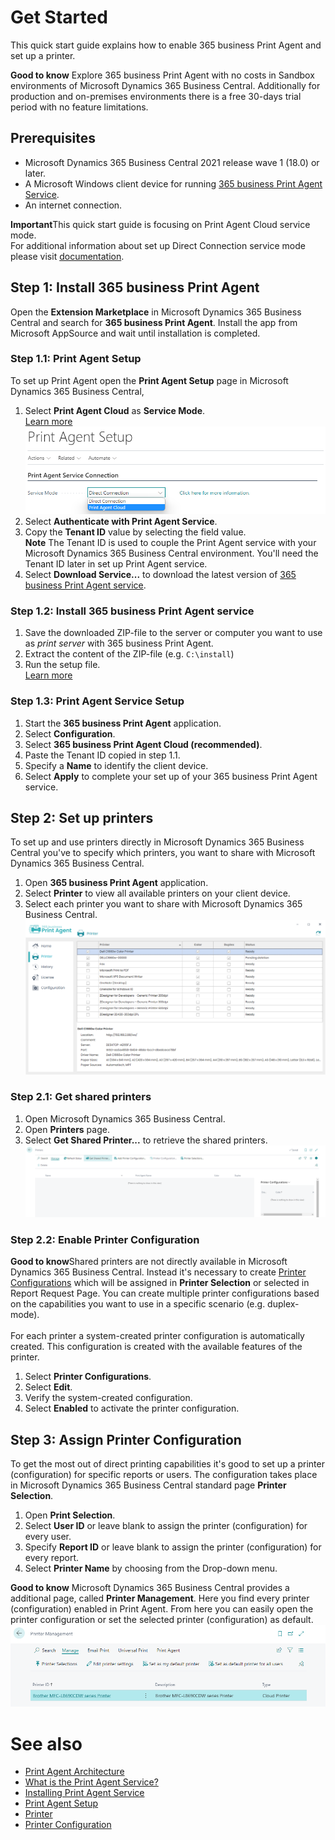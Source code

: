 # Get Started

This quick start guide explains how to enable 365 business Print Agent and set up a printer.

<div class="alert alert-info">
    <i class="fa-duotone fa-thin fa-lightbulb fa-lg"></i> <strong>Good to know</strong> Explore 365 business Print Agent with no costs in Sandbox environments of Microsoft Dynamics 365 Business Central. Additionally for production and on-premises environments there is a free 30-days trial period with no feature limitations.
</div>

## Prerequisites

 - Microsoft Dynamics 365 Business Central 2021 release wave 1 (18.0) or later.
 - A Microsoft Windows client device for running [365 business Print Agent Service](print-agent-client-whatis.md).
 - An internet connection.

<div class="alert alert-notice">
    <i class="fa-light fa-hand-point-up fa-lg fa-lg"></i> <strong>Important</strong>This quick start guide is focusing on Print Agent Cloud service mode.<br>For additional information about set up Direct Connection service mode please visit <a href="setup.md">documentation</a>.
</div>

## Step 1: Install 365 business Print Agent

Open the **Extension Marketplace** in Microsoft Dynamics 365 Business Central and search for **365 business Print Agent**.
Install the app from Microsoft AppSource and wait until installation is completed.

### Step 1.1: Print Agent Setup

To set up Print Agent open the **Print Agent Setup** page in Microsoft Dynamics 365 Business Central,

 1. Select **Print Agent Cloud** as **Service Mode**.<br>[Learn more](print-agent-whatis.md#architecture)<br>![Print Agent Setup - Service Mode Selection](/assets/images/365-business-print-agent/646d98fab6c688ad444f61f5397dce86873cda4a90db60986a40ba1eb3911ce9.png)
 2. Select **Authenticate with Print Agent Service**.
 3. Copy the **Tenant ID** value by selecting the field value.
    <div class="alert alert-info"><i class="fa-duotone fa-thin fa-lightbulb fa-lg"></i> <strong>Note</strong> The Tenant ID is used to couple the Print Agent service with your Microsoft Dynamics 365 Business Central environment. You'll need the Tenant ID later in set up Print Agent service.</div>
 4. Select **Download Service...** to download the latest version of [365 business Print Agent service](print-agent-client-whatis.md).

### Step 1.2: Install 365 business Print Agent service

 1. Save the downloaded ZIP-file to the server or computer you want to use as _print server_ with 365 business Print Agent.
 2. Extract the content of the ZIP-file (e.g. `C:\install`)
 3. Run the setup file.<br>[Learn more](print-agent-service-installation.md)

### Step 1.3: Print Agent Service Setup

 1. Start the **365 business Print Agent** application.
 2. Select **Configuration**.
 3. Select **365 business Print Agent Cloud (recommended)**.
 4. Paste the Tenant ID copied in step 1.1.
 5. Specify a **Name** to identify the client device.
 6. Select **Apply** to complete your set up of your 365 business Print Agent service.

## Step 2: Set up printers

To set up and use printers directly in Microsoft Dynamics 365 Business Central you've to specify which printers, you want to share with Microsoft Dynamics 365 Business Central.

 1. Open **365 business Print Agent** application.
 2. Select **Printer** to view all available printers on your client device.
 3. Select each printer you want to share with Microsoft Dynamics 365 Business Central.
    ![Shared Printer](/assets/images/365-business-print-agent/ad01eb85658694c75716cb5dbce514bd3763fb94b48e505c0288c2bcf8638737.png)  

### Step 2.1: Get shared printers

 1. Open Microsoft Dynamics 365 Business Central.
 2. Open **Printers** page.
 3. Select **Get Shared Printer...** to retrieve the shared printers.
    ![Printers page actions](/assets/images/365-business-print-agent/567d50c1f1eb153215a9880611e4bf22f762cf6e6899086d80325209fc99ce9a.png)

### Step 2.2: Enable Printer Configuration

<div class="alert alert-notice">
    <i class="fa-light fa-hand-point-up fa-lg"></i> <strong>Good to know</strong>Shared printers are not directly available in Microsoft Dynamics 365 Business Central. Instead it's necessary to create <a href="printer-configuration.md">Printer Configurations</a> which will be assigned in <b>Printer Selection</b> or selected in Report Request Page. You can create multiple printer configurations based on the capabilities you want to use in a specific scenario (e.g. duplex-mode).<br><br>For each printer a system-created printer configuration is automatically created. This configuration is created with the available features of the printer.
</div>

 1. Select **Printer Configurations**.
 2. Select **Edit**.
 3. Verify the system-created configuration.
 4. Select **Enabled** to activate the printer configuration.

## Step 3: Assign Printer Configuration

To get the most out of direct printing capabilities it's good to set up a printer (configuration) for specific reports or users. The configuration takes place in Microsoft Dynamics 365 Business Central standard page **Printer Selection**.

 1. Open **Print Selection**.
 2. Select **User ID** or leave blank to assign the printer (configuration) for every user.
 3. Specify **Report ID** or leave blank to assign the printer (configuration) for every report.
 4. Select **Printer Name** by choosing from the Drop-down menu.

<div class="alert alert-info">
    <i class="fa-duotone fa-thin fa-lightbulb fa-lg"></i> <strong>Good to know</strong> Microsoft Dynamics 365 Business Central provides a additional page, called <b>Printer Management</b>. Here you find every printer (configuration) enabled in Print Agent. From here you can easily open the printer configuration or set the selected printer (configuration) as default.<br><img src="/assets/images/365-business-print-agent/f66b313410695f3a550f126155fc3b9d6abf9c663c5840e9d2c1887948fbfd41.png">
</div>

# See also

 - [Print Agent Architecture](print-agent-whatis.md#architecture)
 - [What is the Print Agent Service?](print-agent-client-whatis.md)
 - [Installing Print Agent Service](print-agent-service-installation.md)
 - [Print Agent Setup](setup.md)
 - [Printer](printer.md)
 - [Printer Configuration](printer-configuration.md)
